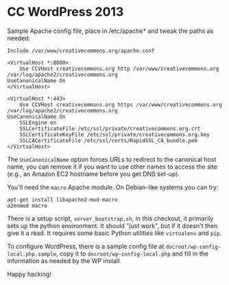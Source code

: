 # CC WordPress 2013

Sample Apache config file, place in /etc/apache* and tweak the paths
as needed:

    Include /var/www/creativecommons.org/apache.conf
    
    <VirtualHost *:8080>
        Use CCVHost creativecommons.org http /var/www/creativecommons.org /var/log/apache2/creativecommons.org
	UseCanonicalName On
    </VirtualHost>
    
    <VirtualHost *:443>
        Use CCVHost creativecommons.org https /var/www/creativecommons.org /var/log/apache2/creativecommons.org
	UseCanonicalName On
        SSLEngine on
        SSLCertificateFile /etc/ssl/private/creativecommons.org.crt
        SSLCertificateKeyFile /etc/ssl/private/creativecommons.org.key
        SSLCACertificateFile /etc/ssl/certs/RapidSSL_CA_bundle.pem
    </VirtualHost>

The <code>UseCanonicalName</code> option forces URLs to redirect to
the canonical host name, you can remove it if you want to use other
names to access the site (e.g., an Amazon EC2 hostname before you get
DNS set-up).



You'll need the <code>macro</code> Apache module. On Debian-like systems you can try:

    apt-get install libapache2-mod-macro
    a2enmod macro

There is a setup script, <code>server_bootstrap.sh</code>, in this
checkout, it primarily sets up the python environment. It should "just
work", but if it doesn't then give it a read. It requires some basic
Python utilities like <code>virtualenv</code> and <code>pip</code>.

To configure WordPress, there is a sample config file at
<code>docroot/wp-config-local.php.sample</code>, copy it to
<code>docroot/wp-config-local.php</code> and fill in the information
as needed by the WP install.

Happy hacking!